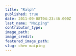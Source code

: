 ```yaml
---
title: "Ralph"
published: true
date: 2011-09-08T04:23:46.000Z
last_name: "Maiping"
contributor_type:
image_path:
image_credit:
featured_image_path:
slug: chen-maiping
---
```

